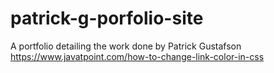 # patrick-g-porfolio-site
A portfolio detailing the work done by Patrick Gustafson
https://www.javatpoint.com/how-to-change-link-color-in-css